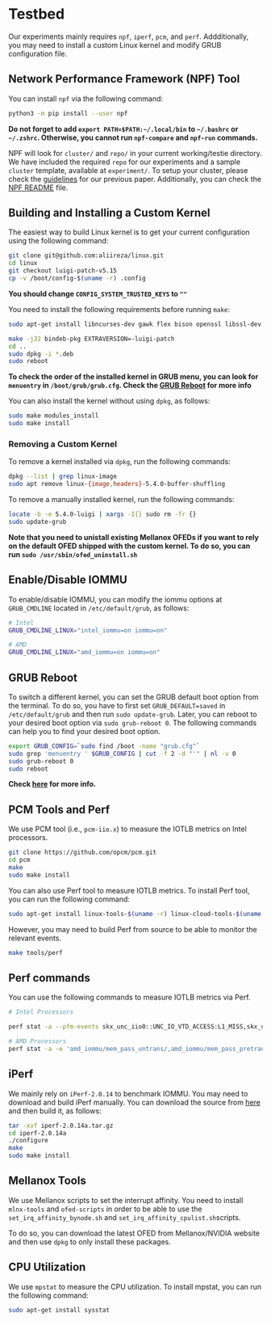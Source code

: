 
# Testbed

Our experiments mainly requires `npf`, `iperf`, `pcm`, and `perf`. Addditionally, you may need to install a custom Linux kernel and modify GRUB configuration file.



## Network Performance Framework (NPF) Tool

You can install `npf` via the following command:

```bash
python3 -m pip install --user npf
```

**Do not forget to add `export PATH=$PATH:~/.local/bin` to `~/.bashrc` or `~/.zshrc`. Otherwise, you cannot run `npf-compare` and `npf-run` commands.** 

NPF will look for `cluster/` and `repo/` in your current working/testie directory. We have included the required `repo` for our experiments and a sample `cluster` template, available at `experiment/`. To setup your cluster, please check the [guidelines][npf-setup] for our previous paper. Additionally, you can check the [NPF README][npf-readme] file.



## Building and Installing a Custom Kernel


The easiest way to build Linux kernel is to get your current configuration using the following command:

```bash
git clone git@github.com:aliireza/linux.git
cd linux
git checkout luigi-patch-v5.15
cp -v /boot/config-$(uname -r) .config
```

**You should change `CONFIG_SYSTEM_TRUSTED_KEYS` to `""`**

You need to install the following requirements before running `make`:

```bash
sudo apt-get install libncurses-dev gawk flex bison openssl libssl-dev dkms libelf-dev libudev-dev libpci-dev libiberty-dev autoconf
```

```bash
make -j32 bindeb-pkg EXTRAVERSION=-luigi-patch
cd ..
sudo dpkg -i *.deb
sudo reboot
```

**To check the order of the installed kernel in GRUB menu, you can look for `menuentry` in `/boot/grub/grub.cfg`. Check the [GRUB Reboot](#grub-reboot) for more info**

You can also install the kernel without using `dpkg`, as follows:

```bash
sudo make modules_install
sudo make install
```

### Removing a Custom Kernel

To remove a kernel installed via `dpkg`, run the following commands:

```bash
dpkg --list | grep linux-image 
sudo apt remove linux-{image,headers}-5.4.0-buffer-shuffling
```

To remove a manually installed kernel, run the following commands:

```bash
locate -b -e 5.4.0-luigi | xargs -I{} sudo rm -fr {}
sudo update-grub
```


**Note that you need to unistall existing Mellanox OFEDs if you want to rely on the default OFED shipped with the custom kernel. To do so, you can run `sudo /usr/sbin/ofed_uninstall.sh`**

## Enable/Disable IOMMU

To enable/disable IOMMU, you can modify the iommu options at `GRUB_CMDLINE` located in `/etc/default/grub`, as follows:

```bash
# Intel
GRUB_CMDLINE_LINUX="intel_iommu=on iommu=on"

# AMD
GRUB_CMDLINE_LINUX="amd_iommu=on iommu=on"
```

## GRUB Reboot

To switch a different kernel, you can set the GRUB default boot option from the terminal. To do so, you have to first set `GRUB_DEFAULT=saved` in `/etc/default/grub` and then run `sudo update-grub`. Later, you can reboot to your desired boot option via `sudo grub-reboot 0`. The following commands can help you to find your desired boot option.

```bash
export GRUB_CONFIG=`sudo find /boot -name "grub.cfg"`
sudo grep 'menuentry ' $GRUB_CONFIG | cut -f 2 -d "'" | nl -v 0
sudo grub-reboot 0
sudo reboot
```

**Check [here][grub-reboot] for more info.**

## PCM Tools and Perf

We use PCM tool (i.e., `pcm-iio.x`) to measure the IOTLB metrics on Intel processors. 

```bash
git clone https://github.com/opcm/pcm.git
cd pcm
make
sudo make install
```


You can also use Perf tool to measure IOTLB metrics. To install Perf tool, you can run the following command:

```bash
sudo apt-get install linux-tools-$(uname -r) linux-cloud-tools-$(uname -r)
```

However, you may need to build Perf from source to be able to monitor the relevant events.

```bash
make tools/perf
```

## Perf commands

You can use the following commands to measure IOTLB metrics via Perf.

```bash
# Intel Processors

perf stat -a --pfm-events skx_unc_iio0::UNC_IO_VTD_ACCESS:L1_MISS,skx_unc_iio0::UNC_IO_VTD_ACCESS:L2_MISS,skx_unc_iio0::UNC_IO_VTD_ACCESS:L3_MISS,skx_unc_iio0::UNC_IO_VTD_ACCESS:L4_PAGE_HIT,skx_unc_iio0::UNC_IO_VTD_ACCESS:TLB1_MISS,skx_unc_iio0::UNC_IO_VTD_ACCESS:TLB_FULL,skx_unc_iio0::UNC_IO_VTD_ACCESS:TLB_MISS,skx_unc_iio0::UNC_IO_VTD_OCCUPANCY,skx_unc_iio0::UNC_IO_VTD_ACCESS:CTXT_MISS,skx_unc_iio1::UNC_IO_VTD_ACCESS:L1_MISS,skx_unc_iio1::UNC_IO_VTD_ACCESS:L2_MISS,skx_unc_iio1::UNC_IO_VTD_ACCESS:L3_MISS,skx_unc_iio1::UNC_IO_VTD_ACCESS:L4_PAGE_HIT,skx_unc_iio1::UNC_IO_VTD_ACCESS:TLB1_MISS,skx_unc_iio1::UNC_IO_VTD_ACCESS:TLB_FULL,skx_unc_iio1::UNC_IO_VTD_ACCESS:TLB_MISS,skx_unc_iio1::UNC_IO_VTD_OCCUPANCY,skx_unc_iio1::UNC_IO_VTD_ACCESS:CTXT_MISS sleep 300

# AMD Processors
perf stat -a -e 'amd_iommu/mem_pass_untrans/,amd_iommu/mem_pass_pretrans/, amd_iommu/mem_pass_excl/, amd_iommu/mem_target_abort/, amd_iommu/mem_trans_total/, amd_iommu/mem_iommu_tlb_pte_hit/, amd_iommu/mem_iommu_tlb_pte_mis/, amd_iommu/mem_iommu_tlb_pde_hit/, amd_iommu/mem_iommu_tlb_pde_mis/, amd_iommu/mem_dte_hit/, amd_iommu/mem_dte_mis/, amd_iommu/page_tbl_read_tot/, amd_iommu/page_tbl_read_nst/, amd_iommu/page_tbl_read_gst/, amd_iommu/int_dte_hit/, amd_iommu/int_dte_mis/, amd_iommu/cmd_processed/, amd_iommu/cmd_processed_inv/, amd_iommu/tlb_inv/' sleep 300

```

## iPerf

We mainly rely on `iPerf-2.0.14` to benchmark IOMMU. You may need to download and build iPerf manually. You can download the source from [here](https://sourceforge.net/projects/iperf2/files/iperf-2.0.14a.tar.gz/download) and then build it, as follows:

```bash
tar -xvf iperf-2.0.14a.tar.gz
cd iperf-2.0.14a
./configure
make
sudo make install
```

## Mellanox Tools

We use Mellanox scripts to set the interrupt affinity. You need to install `mlnx-tools` and `ofed-scripts` in order to be able to use the `set_irq_affinity_bynode.sh` and `set_irq_affinity_cpulist.sh`scripts.

To do so, you can download the latest OFED from Mellanox/NVIDIA website and then use `dpkg` to only install these packages. 


## CPU Utilization

We use `mpstat` to measure the CPU utilization. To install mpstat, you can run the following command:

```bash
sudo apt-get install sysstat
```

[npf-setup]: https://github.com/aliireza/ddio-bench/blob/master/TESTBED.md#network-performance-framework-npf-tool
[npf-readme]: https://github.com/tbarbette/npf/blob/master/README.md
[grub-reboot]: https://docs.digitalocean.com/products/droplets/how-to/kernel/use-non-default/